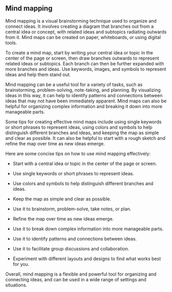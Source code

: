 ## Mind mapping

Mind mapping is a visual brainstorming technique used to organize and connect ideas. It involves creating a diagram that branches out from a central idea or concept, with related ideas and subtopics radiating outwards from it. Mind maps can be created on paper, whiteboards, or using digital tools.

To create a mind map, start by writing your central idea or topic in the center of the page or screen, then draw branches outwards to represent related ideas or subtopics. Each branch can then be further expanded with more branches and ideas. Use keywords, images, and symbols to represent ideas and help them stand out.

Mind mapping can be a useful tool for a variety of tasks, such as brainstorming, problem-solving, note-taking, and planning. By visualizing ideas in this way, it can help to identify patterns and connections between ideas that may not have been immediately apparent. Mind maps can also be helpful for organizing complex information and breaking it down into more manageable parts.

Some tips for creating effective mind maps include using single keywords or short phrases to represent ideas, using colors and symbols to help distinguish different branches and ideas, and keeping the map as simple and clear as possible. It can also be helpful to start with a rough sketch and refine the map over time as new ideas emerge.

Here are some concise tips on how to use mind mapping effectively:

- Start with a central idea or topic in the center of the page or screen.

- Use single keywords or short phrases to represent ideas.

- Use colors and symbols to help distinguish different branches and ideas.

- Keep the map as simple and clear as possible.

- Use it to brainstorm, problem-solve, take notes, or plan.

- Refine the map over time as new ideas emerge.

- Use it to break down complex information into more manageable parts.

- Use it to identify patterns and connections between ideas.

- Use it to facilitate group discussions and collaboration.

- Experiment with different layouts and designs to find what works best for you.

Overall, mind mapping is a flexible and powerful tool for organizing and connecting ideas, and can be used in a wide range of settings and situations.
